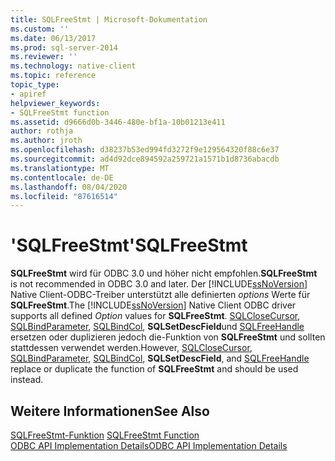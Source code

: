 ```yaml
---
title: SQLFreeStmt | Microsoft-Dokumentation
ms.custom: ''
ms.date: 06/13/2017
ms.prod: sql-server-2014
ms.reviewer: ''
ms.technology: native-client
ms.topic: reference
topic_type:
- apiref
helpviewer_keywords:
- SQLFreeStmt function
ms.assetid: d9666d0b-3446-480e-bf1a-10b01213e411
author: rothja
ms.author: jroth
ms.openlocfilehash: d38237b53ed994fd3272f9e129564320f88c6e37
ms.sourcegitcommit: ad4d92dce894592a259721a1571b1d8736abacdb
ms.translationtype: MT
ms.contentlocale: de-DE
ms.lasthandoff: 08/04/2020
ms.locfileid: "87616514"
---
```

# <a name="sqlfreestmt"></a><span data-ttu-id="eb62b-102">'SQLFreeStmt'</span><span class="sxs-lookup"><span data-stu-id="eb62b-102">SQLFreeStmt</span></span>
  <span data-ttu-id="eb62b-103">**SQLFreeStmt** wird für ODBC 3.0 und höher nicht empfohlen.</span><span class="sxs-lookup"><span data-stu-id="eb62b-103">**SQLFreeStmt** is not recommended in ODBC 3.0 and later.</span></span> <span data-ttu-id="eb62b-104">Der [!INCLUDE[ssNoVersion](../../includes/ssnoversion-md.md)] Native Client-ODBC-Treiber unterstützt alle definierten *options* Werte für **SQLFreeStmt**.</span><span class="sxs-lookup"><span data-stu-id="eb62b-104">The [!INCLUDE[ssNoVersion](../../includes/ssnoversion-md.md)] Native Client ODBC driver supports all defined *Option* values for **SQLFreeStmt**.</span></span> <span data-ttu-id="eb62b-105">[SQLCloseCursor](sqlclosecursor.md), [SQLBindParameter](sqlbindparameter.md), [SQLBindCol](sqlbindcol.md), **SQLSetDescField**und [SQLFreeHandle](sqlfreehandle.md) ersetzen oder duplizieren jedoch die-Funktion von **SQLFreeStmt** und sollten stattdessen verwendet werden.</span><span class="sxs-lookup"><span data-stu-id="eb62b-105">However, [SQLCloseCursor](sqlclosecursor.md), [SQLBindParameter](sqlbindparameter.md), [SQLBindCol](sqlbindcol.md), **SQLSetDescField**, and [SQLFreeHandle](sqlfreehandle.md) replace or duplicate the function of **SQLFreeStmt** and should be used instead.</span></span>  
  
## <a name="see-also"></a><span data-ttu-id="eb62b-106">Weitere Informationen</span><span class="sxs-lookup"><span data-stu-id="eb62b-106">See Also</span></span>  
 <span data-ttu-id="eb62b-107">[SQLFreeStmt-Funktion](https://go.microsoft.com/fwlink/?LinkId=59346) </span><span class="sxs-lookup"><span data-stu-id="eb62b-107">[SQLFreeStmt Function](https://go.microsoft.com/fwlink/?LinkId=59346) </span></span>  
 [<span data-ttu-id="eb62b-108">ODBC API Implementation Details</span><span class="sxs-lookup"><span data-stu-id="eb62b-108">ODBC API Implementation Details</span></span>](odbc-api-implementation-details.md)  
  
  
